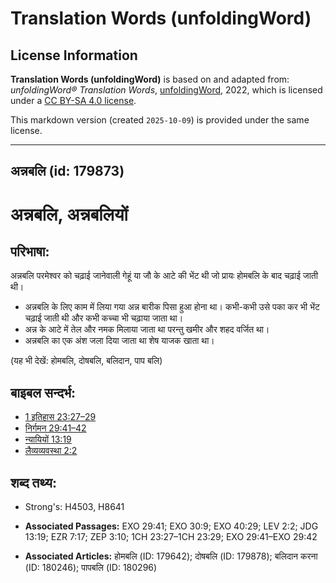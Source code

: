 # Translation Words (unfoldingWord)

## License Information

**Translation Words (unfoldingWord)** is based on and adapted from: _unfoldingWord® Translation Words_, [unfoldingWord](https://unfoldingword.org/utw), 2022, which is licensed under a [CC BY-SA 4.0 license](https://creativecommons.org/licenses/by-sa/4.0/legalcode.en).

This markdown version (created `2025-10-09`) is provided under the same license.



--------------------------------

## अन्नबलि (id: 179873)

अन्नबलि, अन्नबलियों
===================

परिभाषा:
--------

अन्नबलि परमेश्वर को चढ़ाई जानेवाली गेहूं या जौ के आटे की भेंट थी जो प्रायः होमबलि के बाद चढ़ाई जाती थी।

* अन्नबलि के लिए काम में लिया गया अन्न बारीक पिसा हुआ होना था। कभी\-कभी उसे पका कर भी भेंट चढ़ाई जाती थी और कभी कच्चा भी चढ़ाया जाता था।
* अन्न के आटे में तेल और नमक मिलाया जाता था परन्तु खमीर और शहद वर्जित था।
* अन्नबलि का एक अंश जला दिया जाता था शेष याजक खाता था।

(यह भी देखें: होमबलि, दोषबलि, बलिदान, पाप बलि)

बाइबल सन्दर्भ:
--------------

* [1 इतिहास 23:27–29](https://ref.ly/1Chr0:0)
* [निर्गमन 29:41–42](https://ref.ly/Exod29:41-Exod29:42)
* [न्यायियों 13:19](https://ref.ly/Judg13:19)
* [लैव्यव्यवस्था 2:2](https://ref.ly/Lev2:2)

शब्द तथ्य:
----------

* Strong's: H4503, H8641

* **Associated Passages:** EXO 29:41; EXO 30:9; EXO 40:29; LEV 2:2; JDG 13:19; EZR 7:17; ZEP 3:10; 1CH 23:27–1CH 23:29; EXO 29:41–EXO 29:42
* **Associated Articles:** होमबलि (ID: 179642); दोषबलि (ID: 179878); बलिदान करना (ID: 180246); पापबलि (ID: 180296)

